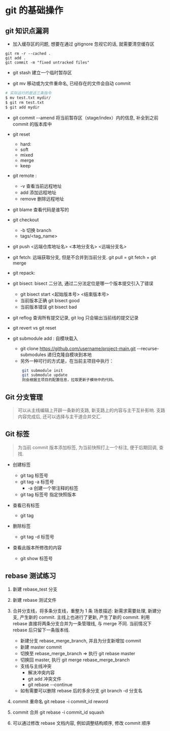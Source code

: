 # git 的基础操作

## git 知识点漏洞
- 加入缓存区的问题, 想要在通过 gitignore 忽视它的话, 就需要清空缓存区
```
git rm -r --cached .
git add .
git commit -m "fixed untracked files"
```

- git stash 建立一个临时暂存区

- git mv 移动或为文件重命名, 已经存在的文件会自动 commit
```bash 
# 实际运行的是这三条指令
$ mv test.txt mydir/
$ git rm test.txt
$ git add mydir
```

- git commit --amend 将当前暂存区（stage/index）内的信息, 补全到之前 commit 的版本库中

- git reset
    - hard: 
    - soft
    - mixed
    - merge
    - keep

- git remote :
    - \-v 查看当前远程地址
    - add 添加远程地址
    - remove 删除远程地址

- git blame 查看代码是谁写的

- git checkout 
    - \-b 切换 branch
    - tags/<tag_name>

- git push <远端仓库地址名> <本地分支名> <远端分支名> 

- git fetch: 远端获取分支, 但是不合并到当前分支. git pull = git fetch + git merge

- git repack: 

- git bisect: bisect 二分法, 通过二分法定位是哪一个版本提交引入了错误
    - git bisect start <起始版本号> <结束版本号>
    - 当前版本正确 git bisect good
    - 当前版本错误 git bisect bad

- git reflog 查询所有提交记录, git log 只会输出当前线的提交记录

- git revert vs git reset

- git submodule add : 自模块载入
    - git clone https://github.com/username/project-main.git --recurse-submodules 递归克隆自模块到本地
    - 另外一种可行的方式是，在当前主项目中执行：
    ```bash
        git submodule init
        git submodule update
        则会根据主项目的配置信息，拉取更新子模块中的代码。
    ```

## Git 分支管理
> 可以从主线编辑上开辟一条新的支路, 新支路上的内容与主干互补影响. 
> 支路内容完成后, 还可以选择与主干道合并交汇.

## Git 标签
> 为当前 commit 版本添加标签, 为当前快照打上一个标注, 便于后期回调, 查找.
- 创建标签 
    - git tag 标签号
    - git tag -a 标签号
        - -a 创建一个带注释的标签
    - git tag 标签号 指定快照版本

- 查看已有标签 
    - git tag

- 删除标签
    - git tag -d 标签号

- 查看此版本所修改的内容
    - git show 标签号

## rebase 测试练习
1. 新建 rebase_test 分支
2. 新建 rebase 测试文件
3. 合并分支线，将多条分支线，重整为 1 条
场景描述: 新需求需要处理, 新建分支, 产生新的 commit. 主线上也进行了更新, 产生了新的 commit. 
利用 rebase 直接将两条分支合并为一条管理线, 与 merge 不同. 当前情况下 rebase 后只留下一条版本线.

    - 新建分支 rebase_merge_branch, 并且为分支新增加 commit
    - 新建 master commit    
    - 切换至 rebase_merge_branch => 执行 git rebase master
    - 切换回 master, 执行 git merge rebase_merge_branch
    - 支线与主线冲突
        - 解决冲突内容
        - git add 冲突文件
        - git rebase --continue
    - 如有需要可以删除 rebase 后的多余分支 git branch -d 分支名

4. commit 重命名 git rebase -i commit_id reword
5. commit 合并 git rebase -i commit_id squash
6. 可以通过修改 rebase 文档内容, 例如调整结构顺序, 修改 commit 顺序
